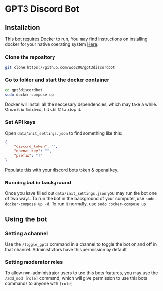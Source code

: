 # GPT3 Discord Bot

## Installation
This bot requires Docker to run, You may find instructions on installing docker for your native operating system [Here](https://docs.docker.com/get-docker/).

### Clone the repository
```bash
git clone https://github.com/woo200/gpt3discordbot
```

### Go to folder and start the docker container
```bash
cd gpt3discordbot
sudo docker-compose up
```
Docker will install all the neccesary dependencies, which may take a while. Once it is finished, hit ctrl C to stop it.

### Set API keys
Open `data/init_settings.json` to find something like this:
```json
{
    "discord_token": "",
    "openai_key": "",
    "prefix": "!"
}
```
Populate this with your discord bots token & openai key.

### Running bot in background
Once you have filled out `data/init_settings.json` you may run the bot one of two ways. To run the bot in the background of your computer, use `sudo docker-compose up -d`. To run it normally, use `sudo docker-compose up`

## Using the bot

### Setting a channel 
Use the `/toggle_gpt3` command in a channel to toggle the bot on and off in that channel. Administrators have this permission by default

### Setting moderator roles
To allow non-administrator users to use this bots features, you may use the `/add_mod [role]` command, which will give permission to use this bots commands to anyone with `[role]` 